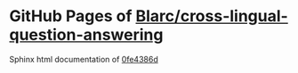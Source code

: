 GitHub Pages of [Blarc/cross-lingual-question-answering](https://github.com/Blarc/cross-lingual-question-answering.git)
===
Sphinx html documentation of [0fe4386d](https://github.com/Blarc/cross-lingual-question-answering/tree/0fe4386dae2654a8368ecb07d347fc5ae5dd394a)

